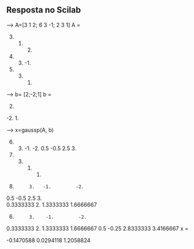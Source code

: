 ## Resposta no Scilab 
--> A=[3 1 2; 6 3 -1; 2 3 1]
 A  = 

   3.   1.   2.
   6.   3.  -1.
   2.   3.   1.


--> b= [2;-2;1]
 b  = 

   2.
  -2.
   1.


--> x=gaussp(A, b)

   6.    3.   -1.   -2.
   0.5  -0.5   2.5   3.
   2.    3.    1.    1.

   6.          3.   -1.         -2.       
   0.5        -0.5   2.5         3.       
   0.3333333   2.    1.3333333   1.6666667

   6.          3.    -1.         -2.       
   0.3333333   2.     1.3333333   1.6666667
   0.5        -0.25   2.8333333   3.4166667
 x  = 

  -0.1470588
   0.0294118
   1.2058824

